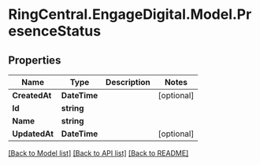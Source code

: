 # RingCentral.EngageDigital.Model.PresenceStatus
## Properties

Name | Type | Description | Notes
------------ | ------------- | ------------- | -------------
**CreatedAt** | **DateTime** |  | [optional] 
**Id** | **string** |  | 
**Name** | **string** |  | 
**UpdatedAt** | **DateTime** |  | [optional] 

[[Back to Model list]](../README.md#documentation-for-models) [[Back to API list]](../README.md#documentation-for-api-endpoints) [[Back to README]](../README.md)

